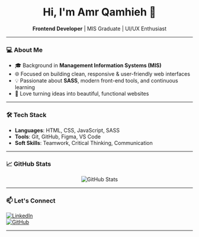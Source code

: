 <h1 align="center">Hi, I'm Amr Qamhieh 👋</h1>

<p align="center">
  <strong>Frontend Developer</strong> | MIS Graduate | UI/UX Enthusiast  
</p>

---

### 💻 About Me

- 🎓 Background in **Management Information Systems (MIS)**
- 🌐 Focused on building clean, responsive & user-friendly web interfaces
- 💡 Passionate about **SASS**, modern front-end tools, and continuous learning
- 🚀 Love turning ideas into beautiful, functional websites

---

### 🛠️ Tech Stack

- **Languages**: HTML, CSS, JavaScript, SASS
- **Tools**: Git, GitHub, Figma, VS Code
- **Soft Skills**: Teamwork, Critical Thinking, Communication

---

### 📈 GitHub Stats

<p align="center">
  <img src="https://github-readme-stats.vercel.app/api?username=AmrQamhieh&show_icons=true&theme=dark" alt="GitHub Stats" />
</p>

---

### 📫 Let's Connect

[![LinkedIn](https://img.shields.io/badge/LinkedIn-AmrQamhieh-blue?style=flat-square&logo=linkedin)](https://www.linkedin.com/in/your-profile-link/)  
[![GitHub](https://img.shields.io/badge/GitHub-AmrQamhieh-black?style=flat-square&logo=github)](https://github.com/AmrQamhieh)

---
